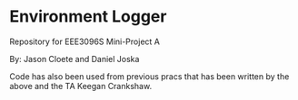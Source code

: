 # Environment Logger
Repository for EEE3096S Mini-Project A

By: Jason Cloete and Daniel Joska

Code has also been used from previous pracs that has been written by the above and the TA Keegan Crankshaw.
